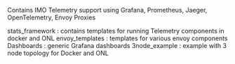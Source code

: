 Contains IMO Telemetry support using Grafana, Prometheus, Jaeger, OpenTelemetry, Envoy Proxies

stats_framework : contains templates for running Telemetry components in docker and ONL
envoy_templates : templates for various envoy components
Dashboards : generic Grafana dashboards
3node_example : example with 3 node topology for Docker and ONL
